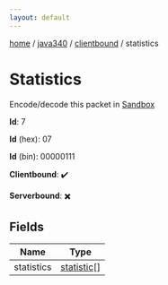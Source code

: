 ```yaml
---
layout: default
---
```


[home](/)  /  [java340](/protocol/java340)  /  [clientbound](/protocol/java340/clientbound)  /  statistics

# Statistics

Encode/decode this packet in [Sandbox](../../../sandbox/java340#Clientbound.Statistics)

**Id**: 7

**Id** (hex): 07

**Id** (bin): 00000111

**Clientbound**: ✔️

**Serverbound**: ✖️

## Fields

Name | Type
---|---
statistics | [statistic](/protocol/java340/types/statistic)[]
